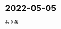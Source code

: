 # 2022-05-05

共 0 条

<!-- BEGIN WEIBO -->
<!-- 最后更新时间 Thu May 05 2022 22:01:05 GMT+0800 (China Standard Time) -->

<!-- END WEIBO -->
